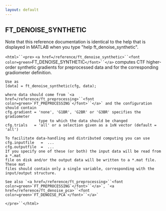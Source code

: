```yaml
---
layout: default
---
```


##  FT_DENOISE_SYNTHETIC

Note that this reference documentation is identical to the help that is displayed in MATLAB when you type "help ft_denoise_synthetic".

`<html>``<pre>`
    `<a href=/reference/ft_denoise_synthetic>``<font color=green>`FT_DENOISE_SYNTHETIC`</font>``</a>` computes CTF higher-order synthetic gradients for
    preprocessed data and for the corresponding gradiometer definition.
 
    Use as
    [data] = ft_denoise_synthetic(cfg, data);
 
    where data should come from `<a href=/reference/ft_preprocessing>``<font color=green>`FT_PREPROCESSING`</font>``</a>` and the configuration should contain
    cfg.gradient = 'none', 'G1BR', 'G2BR' or 'G3BR' specifies the gradiometer
                   type to which the data should be changed
    cfg.trials   = 'all' or a selection given as a 1xN vector (default = 'all')
 
    To facilitate data-handling and distributed computing you can use
    cfg.inputfile   =  ...
    cfg.outputfile  =  ...
    If you specify one of these (or both) the input data will be read from a *.mat
    file on disk and/or the output data will be written to a *.mat file. These mat
    files should contain only a single variable, corresponding with the
    input/output structure.
 
    See also `<a href=/reference/ft_preprocessing>``<font color=green>`FT_PREPROCESSING`</font>``</a>`, `<a href=/reference/ft_denoise_pca>``<font color=green>`FT_DENOISE_PCA`</font>``</a>`
`</pre>``</html>`

